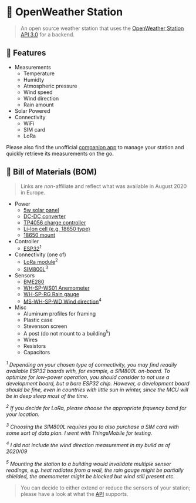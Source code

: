 # 📡 OpenWeather Station

> An open source weather station that uses the [OpenWeather Station API 3.0](https://openweathermap.org/stations) for a backend.

## 🔬 Features

- Measurements
  - Temperature
  - Humidty
  - Atmospheric pressure
  - Wind speed
  - Wind direction
  - Rain amount
- Solar Powered
- Connectivity
  - WiFi
  - SIM card
  - LoRa

Please also find the unofficial [companion app](https://github.com/hendrikmaus/openweather-station-companion-app) to manage your station and quickly retrieve its measurements on the go.

## 🚜 Bill of Materials (BOM)

> Links are _non_-affiliate and reflect what was available in August 2020 in Europe.

- Power
  - [5w solar panel](https://www.amazon.de/dp/B00XHREE50?psc=1)
  - [DC-DC converter](https://www.amazon.de/gp/product/B07Q9PSFG1)
  - [TP4056 charge controller](https://www.amazon.de/gp/product/B077XW1XBJ)
  - [Li-Ion cell (e.g. 18650 type)](https://de.aliexpress.com/item/32810182330.html)
  - [18650 mount](https://de.aliexpress.com/item/32821011990.html)
- Controller
  - [ESP32](https://www.amazon.de/gp/product/B074RGW2VQ)<sup>1</sup>
- Connectivity (one of)
  - [LoRa module](https://www.amazon.de/MakerHawk-%C3%9Cbertragungsmodul-Spread-Spektrum-Kommunikation-Gemessener-Anti-Interferenz-Leistung/dp/B07GQQ5Q4W)<sup>2</sup>
  - [SIM800L](https://www.amazon.de/DollaTek-GSM-Modul-Micro-SIM-Karte-serielle-Schnittstelle/dp/B081JYDYGH)<sup>3</sup>
- Sensors
  - [BME280](https://www.amazon.de/gp/product/B07KY8WY4M)
  - [WH-SP-WS01 Anemometer](https://de.aliexpress.com/item/4000347448903.html)
  - [WH-SP-RG Rain gauge](https://de.aliexpress.com/item/4000407106038.html)
  - [MS-WH-SP-WD Wind direction](https://de.aliexpress.com/item/1000001854801.html)<sup>4</sup>
- Misc
  - Aluminum profiles for framing
  - Plastic case
  - Stevenson screen
  - A post (do not mount to a building<sup>5</sup>)
  - Wires
  - Resistors
  - Capacitors

_<sup>1</sup> Depending on your chosen type of connectivity, you may find readily available ESP32 boards with, for example, a SIM800L on-board. To optimize for low-power operation, you should consider to not use a development board, but a bare ESP32 chip. However, a development board should be fine, even in countries with little sun in winter, since the MCU will be in deep sleep most of the time._

_<sup>2</sup> If you decide for LoRa, please choose the appropriate frquency band for your location._

_<sup>3</sup> Choosing the SIM800L requires you to also purchase a SIM card with some sort of data plan. I went with ThingsMobile for testing._

_<sup>4</sup> I did not include the wind direction measurement in my build as of 2020/09_

_<sup>5</sup> Mounting the station to a building would invalidate multiple sensor readings, e.g. heat radiates from a wall, the rain gauge might be partially shielded, the anemometer might be blocked but wind still present etc._

> You can decide to either extend or reduce the sensors of your station; please have a look at what the [API](https://openweathermap.org/stations#measurement) supports.
